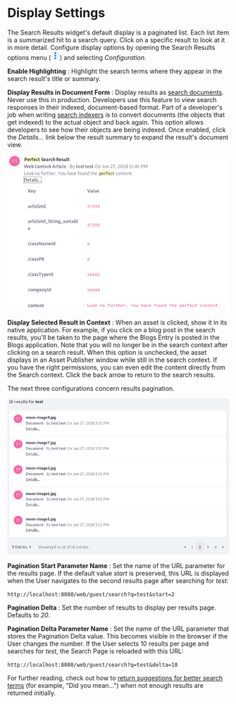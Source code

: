 # Display Settings [](id=display-settings)

The Search Results widget's default display is a paginated list. Each list item
is a summarized hit to a search query. Click on a specific result to look at it
in more detail. Configure display options by opening the Search Results options
menu (![Options](../../../images/icon-app-options.png)) and selecting
*Configuration*. 

**Enable Highlighting**
: Highlight the search terms where they appear in the search result's title or
summary.

**Display Results in Document Form**
: Display results as 
[search documents](/develop/tutorials/-/knowledge_base/7-1/introduction-to-liferay-search).
Never use this in production. Developers use this feature to view search
responses in their indexed, document-based format. Part of a developer's job
when writing 
[search indexers](/develop/tutorials/-/knowledge_base/7-1/introduction-to-liferay-search#indexers)
is to convert documents (the objects that get indexed) to the actual object and
back again. This option allows developers to see how their objects are being
indexed. Once enabled, click the *Details...* link below the result summary to
expand the result's document view.

![Figure 1: Viewing results in their document form lets you inspect exactly what's being indexed for a particular asset. This screenshot shows just a small portion of one document.](../../../images/search-results-document.png)

**Display Selected Result in Context**
: When an asset is clicked, show it in its native application. For example, if
you click on a blog post in the search results, you'll be taken to the page
where the Blogs Entry is posted in the Blogs application. Note that you will no
longer be in the search context after clicking on a search result. When this
option is unchecked, the asset displays in an Asset Publisher window while still
in the search context. If you have the right permissions, you can even edit the
content directly from the Search context. Click the back arrow to return to the
search results.

The next three configurations concern results pagination.

![Figure 2: The number of results per page and the URL parameter names used to control pagination behavior are configurable.](../../../images/search-results-pagination.png)

**Pagination Start Parameter Name**
: Set the name of the URL parameter for the results page. If the default value
*start* is preserved, this URL is displayed when the User navigates to the
second results page after searching for *test*:

    http://localhost:8080/web/guest/search?q=test&start=2

**Pagination Delta**
: Set the number of results to display per results page. Defaults to *20*.

**Pagination Delta Parameter Name**
: Set the name of the URL parameter that stores the Pagination Delta value. This
becomes visible in the browser if the User changes the number. If the User
selects 10 results per page and searches for *test*, the Search Page is reloaded
with this URL:

    http://localhost:8080/web/guest/search?q=test&delta=10

For further reading, check out how to [return suggestions for better search
terms](/discover/portal/-/knowledge_base/7-1/searching-for-assets#search-suggestion)
(for example, "Did you mean...") when not enough results are returned initially.
